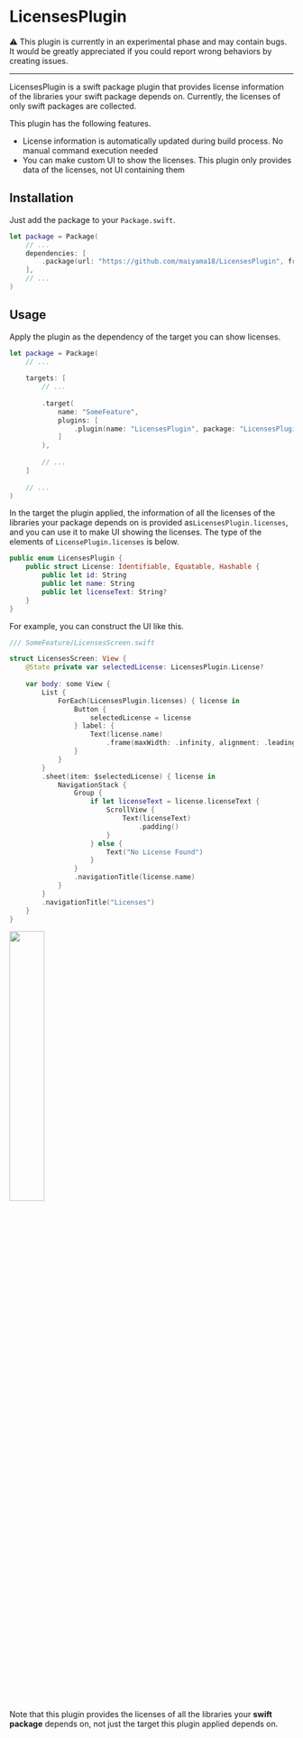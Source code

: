 # LicensesPlugin

⚠️ This plugin is currently in an experimental phase and may contain bugs. It would be greatly appreciated if you could report wrong behaviors by creating issues.

---

LicensesPlugin is a swift package plugin that provides license information of the libraries your swift package depends on. Currently, the licenses of only swift packages are collected.

This plugin has the following features.

- License information is automatically updated during build process. No manual command execution needed
- You can make custom UI to show the licenses. This plugin only provides data of the licenses, not UI containing them

## Installation

Just add the package to your `Package.swift`.

```swift
let package = Package(
    // ...
    dependencies: [
        .package(url: "https://github.com/maiyama18/LicensesPlugin", from: "0.1.0")
    ],
    // ...
)
```

## Usage

Apply the plugin as the dependency of the target you can show licenses.

```swift
let package = Package(
    // ...
    
    targets: [
        // ...
        
        .target(
            name: "SomeFeature",
            plugins: [
                .plugin(name: "LicensesPlugin", package: "LicensesPlugin"),
            ]
        ),
        
        // ...
    ]
    
    // ...
)
```

In the target the plugin applied, the information of all the licenses of the libraries your package depends on is provided as`LicensesPlugin.licenses`, and you can use it to make UI showing the licenses. The type of the elements of `LicensePlugin.licenses` is below.

```swift
public enum LicensesPlugin {
    public struct License: Identifiable, Equatable, Hashable {
        public let id: String
        public let name: String
        public let licenseText: String?
    }
}
```

For example, you can construct the UI like this.

```swift
/// SomeFeature/LicensesScreen.swift

struct LicensesScreen: View {
    @State private var selectedLicense: LicensesPlugin.License?
    
    var body: some View {
        List {
            ForEach(LicensesPlugin.licenses) { license in
                Button {
                    selectedLicense = license
                } label: {
                    Text(license.name)
                        .frame(maxWidth: .infinity, alignment: .leading)
                }
            }
        }
        .sheet(item: $selectedLicense) { license in
            NavigationStack {
                Group {
                    if let licenseText = license.licenseText {
                        ScrollView {
                            Text(licenseText)
                                .padding()
                        }
                    } else {
                        Text("No License Found")
                    }
                }
                .navigationTitle(license.name)
            }
        }
        .navigationTitle("Licenses")
    }
}
```

<img src="https://user-images.githubusercontent.com/22269397/222938691-a8dbec3a-b129-4c6a-b5ed-fba60be91a7c.gif" width="35%">

Note that this plugin provides the licenses of all the libraries your **swift package** depends on, not just the target this plugin applied depends on.
